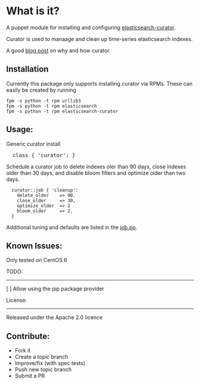 What is it?
===========

A puppet module for installing and configuring [elasticsearch-curator](https://github.com/elasticsearch/curator).

Curator is used to manaage and clean up time-series elasticsearch indexes.

A good [blog post](http://www.elasticsearch.org/blog/curator-tending-your-time-series-indices/) on why and how curator.


Installation
------------

Currently this package only supports installing curator via RPMs.  These can
easily be created by running
```
fpm -s python -t rpm urllib3
fpm -s python -t rpm elasticsearch
fpm -s python -t rpm elasticsearch-curator
```

Usage:
------

Generic curator install
<pre>
  class { 'curator': }
</pre>

Schedule a curator job to delete indexes oler than 90 days, close indexes
older than 30 days, and disable bloom filters and optimize older than two days.
```puppet
  curator::job { 'cleanup':
    delete_older    => 90,
    close_older     => 30,
    optimize_older  => 2
    bloom_older     => 2,
  }
```

Additional tuning and defaults are listed in the [job.pp](manifests/job.pp).


Known Issues:
-------------
Only tested on CentOS 6

TODO:
____
[ ] Allow using the pip package provider

License:
_______

Released under the Apache 2.0 licence


Contribute:
-----------
* Fork it
* Create a topic branch
* Improve/fix (with spec tests)
* Push new topic branch
* Submit a PR
